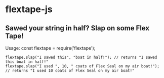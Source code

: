 # flextape-js
## Sawed your string in half? Slap on some Flex Tape!

Usage:
    const flextape = require('flextape');
	
	flextape.slap("I sawed this", "boat in half!"); // returns "I sawed this boat in half!"
	flextape.slap("I used ", 10, " coats of Flex Seal on my air boat!"); // returns "I used 10 coats of Flex Seal on my air boat!"
